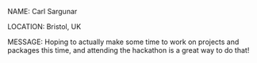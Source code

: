 NAME: Carl Sargunar

LOCATION: Bristol, UK

MESSAGE: Hoping to actually make some time to work on projects and packages this time, and attending the hackathon is a great way to do that!